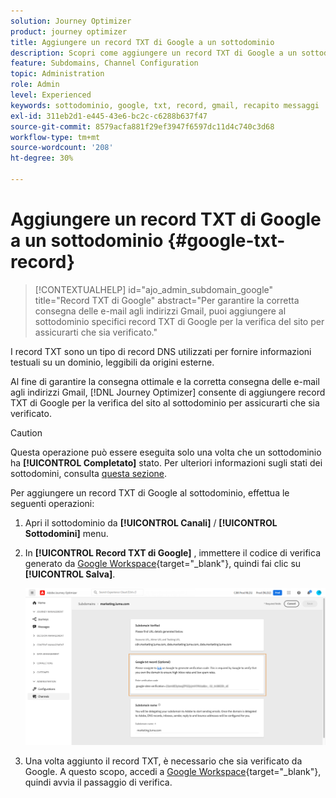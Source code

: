 ```yaml
---
solution: Journey Optimizer
product: journey optimizer
title: Aggiungere un record TXT di Google a un sottodominio
description: Scopri come aggiungere un record TXT di Google a un sottodominio
feature: Subdomains, Channel Configuration
topic: Administration
role: Admin
level: Experienced
keywords: sottodominio, google, txt, record, gmail, recapito messaggi
exl-id: 311eb2d1-e445-43e6-bc2c-c6288b637f47
source-git-commit: 8579acfa881f29ef3947f6597dc11d4c740c3d68
workflow-type: tm+mt
source-wordcount: '208'
ht-degree: 30%

---
```


# Aggiungere un record TXT di Google a un sottodominio {#google-txt-record}

>[!CONTEXTUALHELP]
>id="ajo_admin_subdomain_google"
>title="Record TXT di Google"
>abstract="Per garantire la corretta consegna delle e-mail agli indirizzi Gmail, puoi aggiungere al sottodominio specifici record TXT di Google per la verifica del sito per assicurarti che sia verificato."

I record TXT sono un tipo di record DNS utilizzati per fornire informazioni testuali su un dominio, leggibili da origini esterne.

Al fine di garantire la consegna ottimale e la corretta consegna delle e-mail agli indirizzi Gmail, [!DNL Journey Optimizer] consente di aggiungere record TXT di Google per la verifica del sito al sottodominio per assicurarti che sia verificato.

>[!CAUTION]
>
> Questa operazione può essere eseguita solo una volta che un sottodominio ha **[!UICONTROL Completato]** stato. Per ulteriori informazioni sugli stati dei sottodomini, consulta [questa sezione](about-subdomain-delegation.md#access-delegated-subdomains).

Per aggiungere un record TXT di Google al sottodominio, effettua le seguenti operazioni:

1. Apri il sottodominio da **[!UICONTROL Canali]** / **[!UICONTROL Sottodomini]** menu.

1. In **[!UICONTROL Record TXT di Google]** , immettere il codice di verifica generato da [Google Workspace](https://support.google.com/a/answer/183895?hl=it){target="_blank"}<!--G Suite Admin tools-->, quindi fai clic su **[!UICONTROL Salva]**.

   ![](assets/subdomain-google-txt.png)

1. Una volta aggiunto il record TXT, è necessario che sia verificato da Google. A questo scopo, accedi a [Google Workspace](https://support.google.com/a/answer/183895?hl=it){target="_blank"}<!--G Suite Admin tools-->, quindi avvia il passaggio di verifica.
